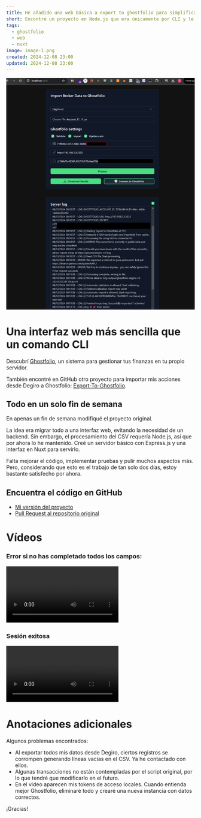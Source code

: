 ```yaml
---
title: He añadido una web básica a export to ghostfolio para simplificar su uso
short: Encontré un proyecto en Node.js que era únicamente por CLI y le añadí una interfaz web básica
tags:
  - ghostfolio
  - web
  - nuxt
image: image-1.png
created: 2024-12-08 23:00
updated: 2024-12-08 23:00
---
```


![alt text](image.png)

# Una interfaz web más sencilla que un comando CLI

Descubrí [Ghostfolio](https://ghostfol.io/en/start), un sistema para gestionar tus finanzas en tu propio servidor.

También encontré en GitHub otro proyecto para importar mis acciones desde Degiro a Ghostfolio:
[Export-To-Ghostfolio](https://github.com/dickwolff/Export-To-Ghostfolio/).

## Todo en un solo fin de semana

En apenas un fin de semana modifiqué el proyecto original.

La idea era migrar todo a una interfaz web, evitando la necesidad de un backend. Sin embargo, el procesamiento del CSV requería Node.js, así que por ahora lo he mantenido. Creé un servidor básico con Express.js y una interfaz en Nuxt para servirlo.

Falta mejorar el código, implementar pruebas y pulir muchos aspectos más. Pero, considerando que esto es el trabajo de tan solo dos días, estoy bastante satisfecho por ahora.

## Encuentra el código en GitHub

- [Mi versión del proyecto](https://github.com/JuanmanDev/Export-To-Ghostfolio/tree/main)
- [Pull Request al repositorio original](https://github.com/dickwolff/Export-To-Ghostfolio/pull/132)

# Vídeos

### Error si no has completado todos los campos:
<video controls src="ExportToGhostfolio_NoSetShotfpholiaACcount.mp4" title="Title"></video>

### Sesión exitosa
<video controls src="ExportToGhostfolio_AllFine.mp4" title="Title"></video>

# Anotaciones adicionales

Algunos problemas encontrados:

- Al exportar todos mis datos desde Degiro, ciertos registros se corrompen generando líneas vacías en el CSV. Ya he contactado con ellos.
- Algunas transacciones no están contempladas por el script original, por lo que tendré que modificarlo en el futuro.
- En el video aparecen mis tokens de acceso locales. Cuando entienda mejor Ghostfolio, eliminaré todo y crearé una nueva instancia con datos correctos.

¡Gracias!
